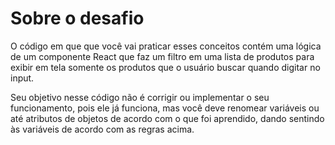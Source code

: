 # Sobre o desafio

O código em que que você vai praticar esses conceitos contém uma lógica de um componente React que faz um filtro em uma lista de produtos para exibir em tela somente os produtos que o usuário buscar quando digitar no input.

Seu objetivo nesse código não é corrigir ou implementar o seu funcionamento, pois ele já funciona, mas você deve renomear variáveis ou até atributos de objetos de acordo com o que foi aprendido, dando sentindo às variáveis de acordo com as regras acima.